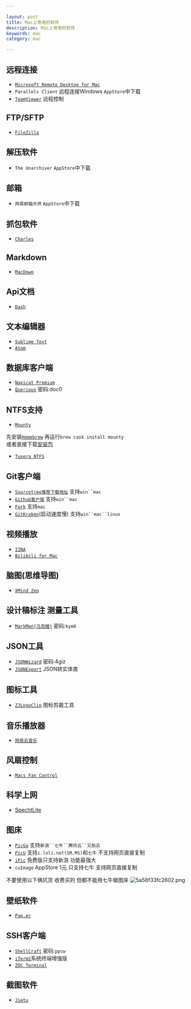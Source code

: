```yaml
---

layout: post
title: Mac上常用的软件
description: Mac上常用的软件
keywords: mac
category: mac

---
```


## 远程连接

+ [`Microsoft Remote Desktop for Mac`](https://rink.hockeyapp.net/apps/5e0c144289a51fca2d3bfa39ce7f2b06/)
+ `Parallels Client` 远程连接Windows `AppStore`中下载
+ [`TeamViewer`](https://www.teamviewer.com/zhCN/) 远程控制

## FTP/SFTP

+ [`FileZilla`](https://www.filezilla.cn/)

## 解压软件

+ `The Unarchiver` `AppStore`中下载

## 邮箱

+ `网易邮箱大师` `AppStore`中下载

## 抓包软件

+ [`Charles`](https://pan.baidu.com/s/1nvNLjCl)

## Markdown

+ [`MacDown`](http://macdown.uranusjr.com/)

## Api文档

+ [`Dash`](https://pan.baidu.com/s/1i5fTVbJ)

## 文本编辑器

+ [`Sublime Text`](https://pan.baidu.com/s/1c2EAdm4)
+ [`Atom`](https://atom.io/)

## 数据库客户端

+ [`Navicat Premium`](https://pan.baidu.com/s/1qYTeFta)
+ [`Querious`](https://pan.baidu.com/s/1smhJSbr)  密码:doc0


## NTFS支持

+ [`Mounty`](http://enjoygineering.com/mounty/)   

 先安装[`Homebrew`](http://brew.sh/)  再运行`brew cask install mounty`  
 或者直接下载[安装包](http://enjoygineering.com/mounty/releases/Mounty.dmg)
 
+ [`Tuxera NTFS`](http://pan.baidu.com/s/1eS2vXyM)

## Git客户端

+ [`Sourcetree`](https://www.sourcetreeapp.com/)[`推荐下载地址`](https://pan.baidu.com/s/1c1ILmfA) 支持`win``mac`
+ [`Github客户端`](https://desktop.github.com) 支持`win``mac`
+ [`Fork`](https://git-fork.com/) 支持`mac`
+ [`GitKraken`](https://www.gitkraken.com/download)(启动速度慢) 支持`win``mac``linux`


## 视频播放

+ [`IINA`](https://lhc70000.github.io/iina/) 
+ [`Bilibili for Mac`](http://bilimac.eqoe.cn/)

## 脑图(思维导图)

+ [`XMind Zen`](https://www.xmind.cn/zen/) 


## 设计稿标注 测量工具

+ [`MarkMan(马克鳗)`](https://pan.baidu.com/s/1dE9pKBZ)  密码:`kym8`

## JSON工具

+ [`JSONWizard`](https://pan.baidu.com/s/1o9besqu)  密码:4giz
+ [`JSONExport`](https://github.com/psvmc/JSONExport) JSON转实体类

## 图标工具

+ [`ZJLogoClip`](https://github.com/psvmc/ZJLogoClip)  图标剪裁工具

## 音乐播放器

+ [`网易云音乐`](http://music.163.com/#/download) 

## 风扇控制

+ [`Macs Fan Control`](https://www.crystalidea.com/macs-fan-control) 


## 科学上网

+ [SpechtLite](https://github.com/zhuhaow/SpechtLite/releases)


## 图床

+ [`PicGo`](https://github.com/Molunerfinn/PicGo/releases) 支持`新浪``七牛``腾讯云``又拍云`
+ [`PicU`](https://github.com/chenxtdo/UPImageMacApp/releases) 支持`i.loli.net(SM.MS)`和`七牛` 不支持网页直接复制
+ [`iPic`](https://itunes.apple.com/cn/app/ipic-tu-chuang-shen-qi-zhong/id1101244278?mt=12) 免费版只支持新浪 功能最强大
+  `cuImage` AppStore 1元  只支持七牛 支持网页直接复制

不要使用以下俩坑货 收费买的 但都不能用七牛做图床
![5a58f33fc2602.png](https://i.loli.net/2018/01/13/5a58f33fc2602.png)


## 壁纸软件

+ [`Pap.er`](http://paper.meiyuan.in/)


## SSH客户端

+ [`ShellCraft`](https://pan.baidu.com/s/1qZU5rli) 密码:`ppcw`
+ [`iTerm2`](http://www.iterm2.com/)系统终端增强版
+ [`ZOC Terminal`](https://www.emtec.com/download.html#zocfiles)

## 截图软件

+ [`Jietu`](http://jietu.qq.com/) 
